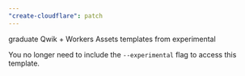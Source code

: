 ```yaml
---
"create-cloudflare": patch
---
```


graduate Qwik + Workers Assets templates from experimental

You no longer need to include the `--experimental` flag to access this template.
